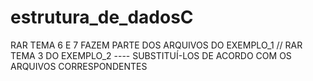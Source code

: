 # estrutura_de_dadosC

RAR TEMA 6 E 7 FAZEM PARTE DOS ARQUIVOS DO EXEMPLO_1 // RAR TEMA 3 DO EXEMPLO_2 ---- SUBSTITUÍ-LOS DE ACORDO COM OS ARQUIVOS CORRESPONDENTES 
